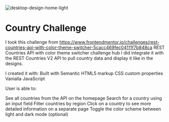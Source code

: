 
![desktop-design-home-light](https://user-images.githubusercontent.com/36826448/159699022-2f8a4ecc-8aa5-4697-874d-1516f9366fba.jpg)




# Country Challenge

I took this challenge from https://www.frontendmentor.io/challenges/rest-countries-api-with-color-theme-switcher-5cacc469fec04111f7b848ca
REST Countries API with color theme switcher challenge hub
I did integrate it with the REST Countries V2 API to pull country data and display it like in the designs.

I created it with:
Built with
Semantic HTML5 markup
CSS custom properties
Vanialla JavaScript


User is able to:

See all countries from the API on the homepage
Search for a country using an input field
Filter countries by region
Click on a country to see more detailed information on a separate page
Toggle the color scheme between light and dark mode (optional)
